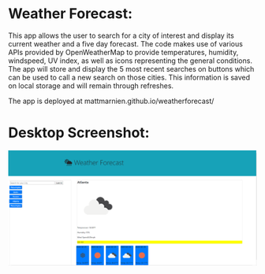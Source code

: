 # Weather Forecast:

This app allows the user to search for a city of interest and display its current weather and a five day forecast. The code makes use of various APIs provided by OpenWeatherMap to provide temperatures, humidity, windspeed, UV index, as well as icons representing the general conditions. The app will store and display the 5 most recent searches on buttons which can be used to call a new search on those cities. This information is saved on local storage and will remain through refreshes.

The app is deployed at mattmarnien.github.io/weatherforecast/

# Desktop Screenshot:

![Dekstop-Screenshot](images/weatherForecast.PNG)